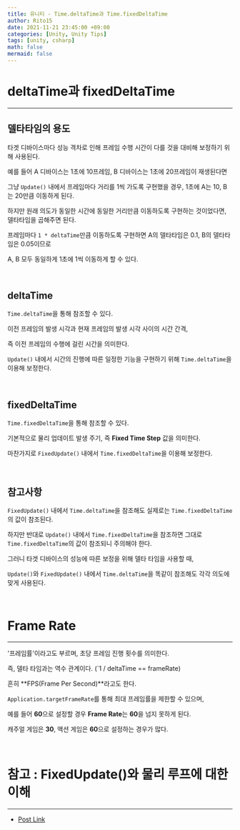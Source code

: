 ```yaml
---
title: 유니티 - Time.deltaTime과 Time.fixedDeltaTime
author: Rito15
date: 2021-11-21 23:45:00 +09:00
categories: [Unity, Unity Tips]
tags: [unity, csharp]
math: false
mermaid: false
---
```


# deltaTime과 fixedDeltaTime
---

## **델타타임의 용도**

타겟 디바이스마다 성능 격차로 인해 프레임 수행 시간이 다를 것을 대비해 보정하기 위해 사용된다.

예를 들어 A 디바이스는 1초에 10프레임, B 디바이스는 1초에 20프레임이 재생된다면

그냥 `Update()` 내에서 프레임마다 거리를 1씩 가도록 구현했을 경우, 1초에 A는 10, B는 20만큼 이동하게 된다.

하지만 원래 의도가 동일한 시간에 동일한 거리만큼 이동하도록 구현하는 것이었다면, 델타타임을 곱해주면 된다.

프레임마다 `1 * deltaTime`만큼 이동하도록 구현하면 A의 델타타임은 0.1, B의 델타타임은 0.05이므로

A, B 모두 동일하게 1초에 1씩 이동하게 할 수 있다.

<br>

## **deltaTime**

`Time.deltaTime`을 통해 참조할 수 있다.

이전 프레임의 발생 시각과 현재 프레임의 발생 시각 사이의 시간 간격,

즉 이전 프레임의 수행에 걸린 시간을 의미한다.

`Update()` 내에서 시간의 진행에 따른 일정한 기능을 구현하기 위해 `Time.deltaTime`을 이용해 보정한다.

<br>

## **fixedDeltaTime**

`Time.fixedDeltaTime`을 통해 참조할 수 있다.

기본적으로 물리 업데이트 발생 주기, 즉 **Fixed Time Step** 값을 의미한다.

마찬가지로 `FixedUpdate()` 내에서 `Time.fixedDeltaTime`을 이용해 보정한다.

<br>

## **참고사항**

`FixedUpdate()` 내에서 `Time.deltaTime`을 참조해도 실제로는 `Time.fixedDeltaTime`의 값이 참조된다.

하지만 반대로 `Update()` 내에서 `Time.fixedDeltaTime`을 참조하면 그대로 `Time.fixedDeltaTime`의 값이 참조되니 주의해야 한다.

그러니 타겟 디바이스의 성능에 따른 보정을 위해 델타 타임을 사용할 때,

`Update()`와 `FixedUpdate()` 내에서 `Time.deltaTime`을 똑같이 참조해도 각각 의도에 맞게 사용된다.

<br>


# Frame Rate
---

'프레임률'이라고도 부르며, 초당 프레임 진행 횟수를 의미한다.

즉, 델타 타임과는 역수 관계이다. (`1 / deltaTime == frameRate)

흔히 **FPS(Frame Per Second)**라고도 한다.

`Application.targetFrameRate`를 통해 최대 프레임률을 제한할 수 있으며,

예를 들어 **60**으로 설정할 경우 **Frame Rate**는 **60**을 넘지 못하게 된다.

캐주얼 게임은 **30**, 액션 게임은 **60**으로 설정하는 경우가 많다.

<br>



# 참고 : FixedUpdate()와 물리 루프에 대한 이해
---

- [Post Link](../unity-fixed-update-and-physics-loop/)

<br>


<!--  틀려먹음

# 잘못된 deltaTime의 사용
---

`FixedUpdate()`에서 `Time.fixedDeltaTime`이 아닌 `Time.deltaTime`을 사용하는 예제를 본 적이 있다.

본 적이 있는 정도가 아니고, 많이 봤다.

`FixedUpdate()`에서 `Time.deltaTime`을 사용하면 왜 문제가 될까?

<br>

실제 **FrameRate**에 관계 없이 단위 시간당 `FixedUpdate()`의 호출 횟수는 동일하다.

**Fixed Time Step = 0.02**일 경우, `FixedUpdate()`는 항상 평균적으로 1초에 **50번씩** 호출되도록 물리 루프에 의해 보정된다.

단적으로, **FrameRate**가 각각 **50**, **2**인 환경을 생각해보자.

<br>

**FrameRate = 50**인 환경에서는 `deltaTime`의 값이 평균적으로 **0.02**가 된다.

마찬가지로 `FixedUpdate()` 호출마다 `deltaTime`만큼 이동한다면

1초 동안 `0.02 * 50 = 1`, 총 **1**만큼 이동한다.

`fixedDeltaTime`만큼 이동한다면

마찬가지로 1초 동안 `0.02 * 50 = 1`, 총 **1**만큼 이동한다.

`deltaTime`과 `fixedDeltaTime`이 이렇게 일치하는 경우에는 문제가 없어 보인다.

<br>

**FrameRate = 2**인 환경에서는 `deltaTime`의 값이 평균적으로 **0.5**가 된다.

그리고 1초에 `FixedUpdate()`가 50번 실행되어야 하므로

프레임당 25번씩의 `FixedUpdate()`호출이 발생한다.

만약 `FixedUpdate()` 호출마다 `deltaTime`만큼 이동한다면

1초 동안 `0.5 * 50 = 25`, 총 **25**만큼 이동한다.

반면 `fixedDeltaTime`만큼 이동한다면

1초 동안 `0.02 * 50 = 1`, 총 **1**만큼 이동한다.

<br>

`FixedUpdate()` 내에서 `fixedDeltaTime`이 아니라 `deltaTime`을 사용해 보정하려 할 경우, 이렇게 환경에 따른 차이가 발생한다.

단위 시간당 `FixedUpdate()`의 호출 횟수는 일정하도록 보정되는데,

`deltaTime`의 값은 **Frame Rate**에 따라 천차만별로 달라질 수 있으므로

`FixedUpdate()`에서 `deltaTime`을 통해 보정하면 '보정'의 의미가 퇴색된다.

<br>

`deltaTime`과 `fixedDeltaTime`이 괜히 따로 존재하는 것이 아니다.

따라서 `FixedUpdate()` 내에서 `deltaTime`을 사용하는 예제는 모조리 틀린 예제다.

<br>



# 결론
---

`Update()`에서는 `Time.deltaTime`을 통해 시간에 따른 일정한 동작을 할 수 있도록 보정한다.

마찬가지로 `FixedUpdate()`에서는 `Time.fixedDeltaTime`을 통해 보정하면 된다.

만약 완전히 이해하지 못했더라도, 법칙처럼 외우면 된다.


-->
